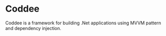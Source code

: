 # Coddee
Coddee is a framework for building .Net applications using MVVM pattern and dependency injection.
